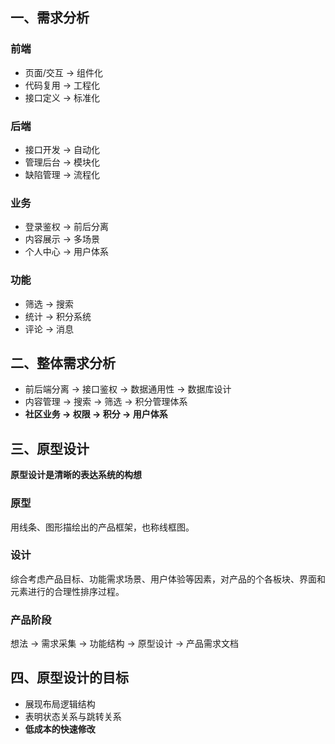 ## 一、需求分析
### 前端
* 页面/交互 -> 组件化
* 代码复用 -> 工程化
* 接口定义 -> 标准化

### 后端
* 接口开发 -> 自动化
* 管理后台 -> 模块化
* 缺陷管理 -> 流程化

### 业务
* 登录鉴权 -> 前后分离
* 内容展示 -> 多场景
* 个人中心 -> 用户体系

### 功能
* 筛选 -> 搜索
* 统计 -> 积分系统
* 评论 -> 消息

## 二、整体需求分析
* 前后端分离 -> 接口鉴权 -> 数据通用性 -> 数据库设计
* 内容管理 -> 搜索 -> 筛选 -> 积分管理体系
* **社区业务 -> 权限 -> 积分 -> 用户体系**

## 三、原型设计

**原型设计是清晰的表达系统的构想**

### 原型
用线条、图形描绘出的产品框架，也称线框图。

### 设计
综合考虑产品目标、功能需求场景、用户体验等因素，对产品的个各板块、界面和元素进行的合理性排序过程。

### 产品阶段
想法 -> 需求采集 -> 功能结构 -> 原型设计 -> 产品需求文档

## 四、原型设计的目标
* 展现布局逻辑结构
* 表明状态关系与跳转关系
* **低成本的快速修改**

